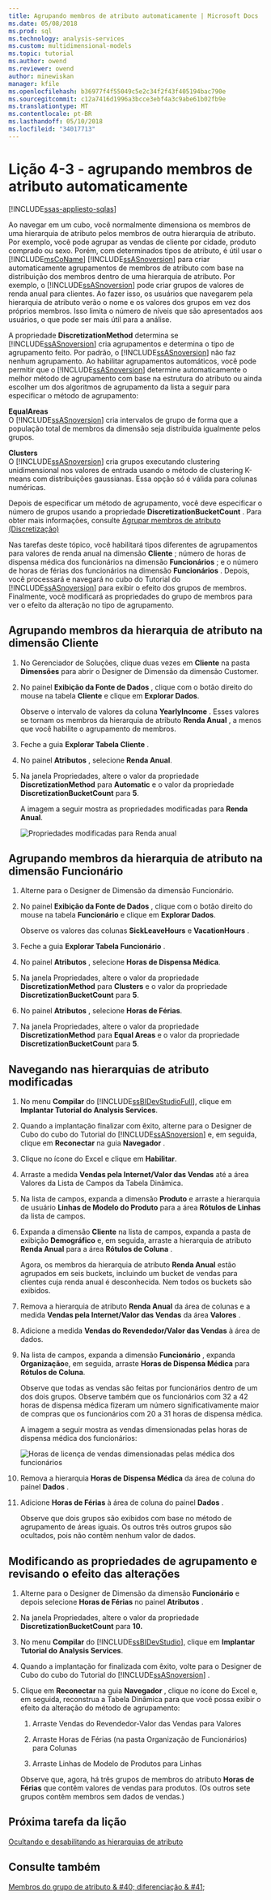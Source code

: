```yaml
---
title: Agrupando membros de atributo automaticamente | Microsoft Docs
ms.date: 05/08/2018
ms.prod: sql
ms.technology: analysis-services
ms.custom: multidimensional-models
ms.topic: tutorial
ms.author: owend
ms.reviewer: owend
author: minewiskan
manager: kfile
ms.openlocfilehash: b36977f4f55049c5e2c34f2f43f405194bac790e
ms.sourcegitcommit: c12a7416d1996a3bcce3ebf4a3c9abe61b02fb9e
ms.translationtype: MT
ms.contentlocale: pt-BR
ms.lasthandoff: 05/10/2018
ms.locfileid: "34017713"
---
```

# <a name="lesson-4-3---automatically-grouping-attribute-members"></a>Lição 4-3 - agrupando membros de atributo automaticamente
[!INCLUDE[ssas-appliesto-sqlas](../includes/ssas-appliesto-sqlas.md)]

Ao navegar em um cubo, você normalmente dimensiona os membros de uma hierarquia de atributo pelos membros de outra hierarquia de atributo. Por exemplo, você pode agrupar as vendas de cliente por cidade, produto comprado ou sexo. Porém, com determinados tipos de atributo, é útil usar o [!INCLUDE[msCoName](../includes/msconame-md.md)] [!INCLUDE[ssASnoversion](../includes/ssasnoversion-md.md)] para criar automaticamente agrupamentos de membros de atributo com base na distribuição dos membros dentro de uma hierarquia de atributo. Por exemplo, o [!INCLUDE[ssASnoversion](../includes/ssasnoversion-md.md)] pode criar grupos de valores de renda anual para clientes. Ao fazer isso, os usuários que navegarem pela hierarquia de atributo verão o nome e os valores dos grupos em vez dos próprios membros. Isso limita o número de níveis que são apresentados aos usuários, o que pode ser mais útil para a análise.  
  
A propriedade **DiscretizationMethod** determina se [!INCLUDE[ssASnoversion](../includes/ssasnoversion-md.md)] cria agrupamentos e determina o tipo de agrupamento feito. Por padrão, o [!INCLUDE[ssASnoversion](../includes/ssasnoversion-md.md)] não faz nenhum agrupamento. Ao habilitar agrupamentos automáticos, você pode permitir que o [!INCLUDE[ssASnoversion](../includes/ssasnoversion-md.md)] determine automaticamente o melhor método de agrupamento com base na estrutura do atributo ou ainda escolher um dos algoritmos de agrupamento da lista a seguir para especificar o método de agrupamento:  
  
**EqualAreas**  
O [!INCLUDE[ssASnoversion](../includes/ssasnoversion-md.md)] cria intervalos de grupo de forma que a população total de membros da dimensão seja distribuída igualmente pelos grupos.  
  
**Clusters**  
O [!INCLUDE[ssASnoversion](../includes/ssasnoversion-md.md)] cria grupos executando clustering unidimensional nos valores de entrada usando o método de clustering K-means com distribuições gaussianas. Essa opção só é válida para colunas numéricas.  
  
Depois de especificar um método de agrupamento, você deve especificar o número de grupos usando a propriedade **DiscretizationBucketCount** . Para obter mais informações, consulte [Agrupar membros de atributo &#40;Discretização&#41;](../analysis-services/multidimensional-models/attribute-properties-group-attribute-members.md)  
  
Nas tarefas deste tópico, você habilitará tipos diferentes de agrupamentos para valores de renda anual na dimensão **Cliente** ; número de horas de dispensa médica dos funcionários na dimensão **Funcionários** ; e o número de horas de férias dos funcionários na dimensão **Funcionários** . Depois, você processará e navegará no cubo do Tutorial do [!INCLUDE[ssASnoversion](../includes/ssasnoversion-md.md)] para exibir o efeito dos grupos de membros. Finalmente, você modificará as propriedades do grupo de membros para ver o efeito da alteração no tipo de agrupamento.  
  
## <a name="grouping-attribute-hierarchy-members-in-the-customer-dimension"></a>Agrupando membros da hierarquia de atributo na dimensão Cliente  
  
1.  No Gerenciador de Soluções, clique duas vezes em **Cliente** na pasta **Dimensões** para abrir o Designer de Dimensão da dimensão Customer.  
  
2.  No painel **Exibição da Fonte de Dados** , clique com o botão direito do mouse na tabela **Cliente** e clique em **Explorar Dados**.  
  
    Observe o intervalo de valores da coluna **YearlyIncome** . Esses valores se tornam os membros da hierarquia de atributo **Renda Anual** , a menos que você habilite o agrupamento de membros.  
  
3.  Feche a guia **Explorar Tabela Cliente** .  
  
4.  No painel **Atributos** , selecione **Renda Anual**.  
  
5.  Na janela Propriedades, altere o valor da propriedade **DiscretizationMethod** para **Automatic** e o valor da propriedade **DiscretizationBucketCount** para **5**.  
  
    A imagem a seguir mostra as propriedades modificadas para **Renda Anual**.  
  
    ![Propriedades modificadas para Renda anual](../analysis-services/media/l4-discretizationmethod-1.gif "propriedades modificadas para Renda anual")  
  
## <a name="grouping-attribute-hierarchy-members-in-the-employee-dimension"></a>Agrupando membros da hierarquia de atributo na dimensão Funcionário  
  
1.  Alterne para o Designer de Dimensão da dimensão Funcionário.  
  
2.  No painel **Exibição da Fonte de Dados** , clique com o botão direito do mouse na tabela **Funcionário** e clique em **Explorar Dados**.  
  
    Observe os valores das colunas **SickLeaveHours** e **VacationHours** .  
  
3.  Feche a guia **Explorar Tabela Funcionário** .  
  
4.  No painel **Atributos** , selecione **Horas de Dispensa Médica**.  
  
5.  Na janela Propriedades, altere o valor da propriedade **DiscretizationMethod** para **Clusters** e o valor da propriedade **DiscretizationBucketCount** para **5**.  
  
6.  No painel **Atributos** , selecione **Horas de Férias**.  
  
7.  Na janela Propriedades, altere o valor da propriedade **DiscretizationMethod** para **Equal Areas** e o valor da propriedade **DiscretizationBucketCount** para **5**.  
  
## <a name="browsing-the-modified-attribute-hierarchies"></a>Navegando nas hierarquias de atributo modificadas  
  
1.  No menu **Compilar** do [!INCLUDE[ssBIDevStudioFull](../includes/ssbidevstudiofull-md.md)], clique em **Implantar Tutorial do Analysis Services**.  
  
2.  Quando a implantação finalizar com êxito, alterne para o Designer de Cubo do cubo do Tutorial do [!INCLUDE[ssASnoversion](../includes/ssasnoversion-md.md)] e, em seguida, clique em **Reconectar** na guia **Navegador** .  
  
3.  Clique no ícone do Excel e clique em **Habilitar**.  
  
4.  Arraste a medida **Vendas pela Internet/Valor das Vendas** até a área Valores da Lista de Campos da Tabela Dinâmica.  
  
5.  Na lista de campos, expanda a dimensão **Produto** e arraste a hierarquia de usuário **Linhas de Modelo do Produto** para a área **Rótulos de Linhas** da lista de campos.  
  
6.  Expanda a dimensão **Cliente** na lista de campos, expanda a pasta de exibição **Demográfico** e, em seguida, arraste a hierarquia de atributo **Renda Anual** para a área **Rótulos de Coluna** .  
  
    Agora, os membros da hierarquia de atributo **Renda Anual** estão agrupados em seis buckets, incluindo um bucket de vendas para clientes cuja renda anual é desconhecida. Nem todos os buckets são exibidos.  
  
7.  Remova a hierarquia de atributo **Renda Anual** da área de colunas e a medida **Vendas pela Internet/Valor das Vendas** da área **Valores** .  
  
8.  Adicione a medida **Vendas do Revendedor/Valor das Vendas** à área de dados.  
  
9. Na lista de campos, expanda a dimensão **Funcionário** , expanda **Organização**e, em seguida, arraste **Horas de Dispensa Médica** para **Rótulos de Coluna**.  
  
    Observe que todas as vendas são feitas por funcionários dentro de um dos dois grupos. Observe também que os funcionários com 32 a 42 horas de dispensa médica fizeram um número significativamente maior de compras que os funcionários com 20 a 31 horas de dispensa médica.  
  
    A imagem a seguir mostra as vendas dimensionadas pelas horas de dispensa médica dos funcionários:  
  
    ![Horas de licença de vendas dimensionadas pelas médica dos funcionários](../analysis-services/media/l4-discretizationmethod-2.gif "vendas dimensionadas pelas médica dos funcionários de horas de licença")  
  
10. Remova a hierarquia **Horas de Dispensa Médica** da área de coluna do painel **Dados** .  
  
11. Adicione **Horas de Férias** à área de coluna do painel **Dados** .  
  
    Observe que dois grupos são exibidos com base no método de agrupamento de áreas iguais. Os outros três outros grupos são ocultados, pois não contêm nenhum valor de dados.  
  
## <a name="modifying-grouping-properties-and-reviewing-the-effect-of-the-changes"></a>Modificando as propriedades de agrupamento e revisando o efeito das alterações  
  
1.  Alterne para o Designer de Dimensão da dimensão **Funcionário** e depois selecione **Horas de Férias** no painel **Atributos** .  
  
2.  Na janela Propriedades, altere o valor da propriedade **DiscretizationBucketCount** para **10.**  
  
3.  No menu **Compilar** do [!INCLUDE[ssBIDevStudio](../includes/ssbidevstudio-md.md)], clique em **Implantar Tutorial do Analysis Services**.  
  
4.  Quando a implantação for finalizada com êxito, volte para o Designer de Cubo do cubo do Tutorial do [!INCLUDE[ssASnoversion](../includes/ssasnoversion-md.md)] .  
  
5.  Clique em **Reconectar** na guia **Navegador** , clique no ícone do Excel e, em seguida, reconstrua a Tabela Dinâmica para que você possa exibir o efeito da alteração do método de agrupamento:  
  
    1.  Arraste Vendas do Revendedor-Valor das Vendas para Valores  
  
    2.  Arraste Horas de Férias (na pasta Organização de Funcionários) para Colunas  
  
    3.  Arraste Linhas de Modelo de Produtos para Linhas  
  
    Observe que, agora, há três grupos de membros do atributo **Horas de Férias** que contêm valores de vendas para produtos. (Os outros sete grupos contêm membros sem dados de vendas.)  
  
## <a name="next-task-in-lesson"></a>Próxima tarefa da lição  
[Ocultando e desabilitando as hierarquias de atributo](../analysis-services/lesson-4-4-hiding-and-disabling-attribute-hierarchies.md)  
  
## <a name="see-also"></a>Consulte também  
[Membros do grupo de atributo & #40; diferenciação & #41;](../analysis-services/multidimensional-models/attribute-properties-group-attribute-members.md)  
  
  
  
